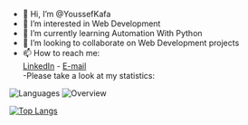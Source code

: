 - 👋 Hi, I’m @YoussefKafa
- 👀 I’m interested in Web Development 
- 🌱 I’m currently learning Automation With Python
- 💞️ I’m looking to collaborate on Web Development projects
- 📫 How to reach me: <br>
<a href="https://www.linkedin.com/in/youssefkafa/">LinkedIn</a> -
<a href= "mailto:Youssef.kafa19941@gmail.com">E-mail</a><br>
-Please take a look at my statistics:

![Languages](https://github.com/YoussefKafa/stats/blob/master/generated/languages.svg#gh-dark-mode-only)
![Overview](https://github.com/YoussefKafa/stats/blob/master/generated/overview.svg#gh-dark-mode-only)


[![Top Langs](https://github-readme-stats.vercel.app/api/top-langs/?YoussefKafa=anuraghazra)](https://github.com/anuraghazra/github-readme-stats)
